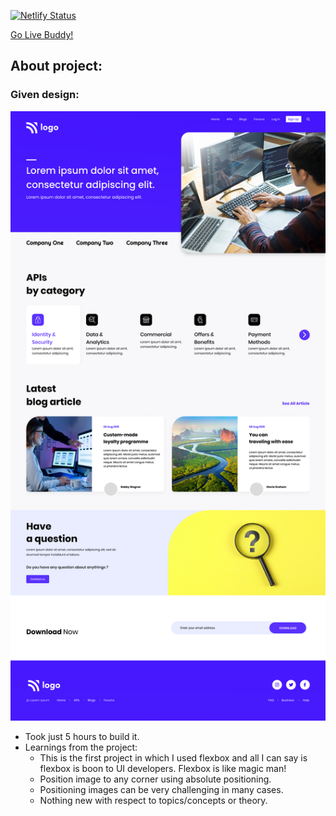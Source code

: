 [![Netlify Status](https://api.netlify.com/api/v1/badges/08792b0d-05a4-4f99-97ad-0f08934f1468/deploy-status)](https://app.netlify.com/sites/tushar-ojha-web-design-landing-page/deploys)

[Go Live Buddy!](https://tushar-ojha-interior-design-page.netlify.app/)

## About project:

### Given design:
![Design Image](/Design.png "Design Title")

- Took just 5 hours to build it.
- Learnings from the project:
   - This is the first project in which I used flexbox and all I can say is flexbox is boon to UI developers. Flexbox is like magic man!
   - Position image to any corner using absolute positioning.
   - Positioning images can be very challenging in many cases.
   - Nothing new with respect to topics/concepts or theory. 
   
 
